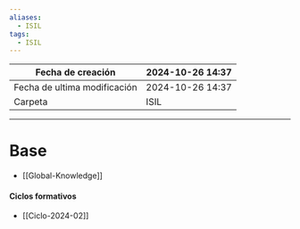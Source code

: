 ```yaml
---
aliases:
  - ISIL
tags:
  - ISIL
---
```


| Fecha de creación            | 2024-10-26 14:37      |
| ---------------------------- | ---------------------------------- |
| Fecha de ultima modificación | 2024-10-26 14:37 |
| Carpeta                      | ISIL             |

___

# Base

- [[Global-Knowledge]]

#### Ciclos formativos
- [[Ciclo-2024-02]]